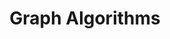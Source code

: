 ---
name: Barna Saha
email: bsaha@ucsd.edu
photo: assets/images/barna.jpeg
website: https://barnasaha.net/
domain: A17
title: "Graph Algorithms"
bio: "Director of the National NSF TRIPODS Institute for Emerging CORE Methods in Data Science (EnCORE)<br>

The Harry E. Gruber Endowed Chair Professor of Computer Science and Information Technologies, University of California San Diego<br>

Department of Computer Science & Engineering, and Halıcıoğlu Data Science Institute<br>

Previously, I was a tenured Associate Professor at the University of California Berkeley, and even before that on the faculty of Computer Science at UMass Amherst, and as a Senior Research Scientist at the AT&T Shannon Research Laboratory. I am also an Affiliate faculty of the Simons Institute for the Theory of Computing at UC Berkeley."
description: "Students will learn some state of the art algorithms to deal with massive graphs that occur in the context of social networks."
# summer: "Read: <ul>
# <li>A recent example of a perturbation-based audit study: https://arxiv.org/pdf/2402.14875</li>
# <li>Our recent paper on why audits must be community-centered and how this kind of auditing relates to democratic governance: https://escholarship.org/content/qt6r820956/qt6r820956.pdf</li>
# <li>For more readings, see: https://auditlab.stuartgeiger.com</li>
# <li>Take UCSD/CITI IRB Human Subject Protection Training online course (Social and Behavioral Basic), must complete by week 3 of Fall, but good to do it earlier. Register at citiprogram.org and see this video for how to register: https://www.youtube.com/watch?v=hOAgfK93QXg</li>
# <li>Get familiar with OpenAI API and ollama (https://ollama.com/) for self-hosted open-source LLMs (which uses OpenAI API schema)</li></ul><br>"
# oldstudent: https://dsc180b.lojot.com/
# prerequisites: Base data science prereqs are sufficient (we won't dive deep into foundations of LLMs or causal inference). We will be talking and listening to people (especially strangers) and serving as their ad-hoc consultants. Skills in consulting, volunteering, tabling for student orgs, etc. are not required, but will be useful -- and you will build those skills if you do not have them.
time: Tuesday Morning, Zoom
# style: I will be the point of contact and there every week, but may bring in collaborators and my grad student advisees. I intentionally do not run a "lab", but I do have a "constellation of collaboration." Students can choose their own particular context in which LLMs are deployed and which kinds of community members / impacted people they want to consult.
seats: 4 (new!)
tag: Theoretical Foundations
---